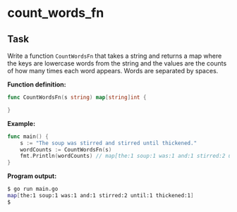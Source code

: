 # count_words_fn

## Task

Write a function `CountWordsFn` that takes a string and returns a map where the keys are lowercase words from the string and the values are the counts of how many times each word appears. Words are separated by spaces.

**Function definition:**

```go
func CountWordsFn(s string) map[string]int {

}
```

**Example:**

```go
func main() {
    s := "The soup was stirred and stirred until thickened."
    wordCounts := CountWordsFn(s)
    fmt.Println(wordCounts) // map[the:1 soup:1 was:1 and:1 stirred:2 until:1 thickened:1]
}
```

**Program output:**

```sh
$ go run main.go
map[the:1 soup:1 was:1 and:1 stirred:2 until:1 thickened:1]
$
```
